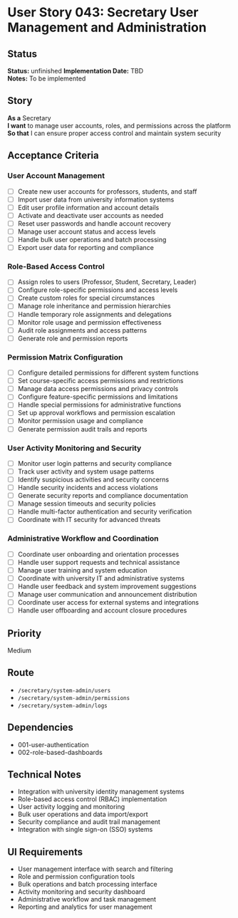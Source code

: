 # User Story 043: Secretary User Management and Administration

## Status
**Status:** unfinished
**Implementation Date:** TBD  
**Notes:** To be implemented

## Story
**As a** Secretary  
**I want** to manage user accounts, roles, and permissions across the platform  
**So that** I can ensure proper access control and maintain system security

## Acceptance Criteria

### User Account Management
- [ ] Create new user accounts for professors, students, and staff
- [ ] Import user data from university information systems
- [ ] Edit user profile information and account details
- [ ] Activate and deactivate user accounts as needed
- [ ] Reset user passwords and handle account recovery
- [ ] Manage user account status and access levels
- [ ] Handle bulk user operations and batch processing
- [ ] Export user data for reporting and compliance

### Role-Based Access Control
- [ ] Assign roles to users (Professor, Student, Secretary, Leader)
- [ ] Configure role-specific permissions and access levels
- [ ] Create custom roles for special circumstances
- [ ] Manage role inheritance and permission hierarchies
- [ ] Handle temporary role assignments and delegations
- [ ] Monitor role usage and permission effectiveness
- [ ] Audit role assignments and access patterns
- [ ] Generate role and permission reports

### Permission Matrix Configuration
- [ ] Configure detailed permissions for different system functions
- [ ] Set course-specific access permissions and restrictions
- [ ] Manage data access permissions and privacy controls
- [ ] Configure feature-specific permissions and limitations
- [ ] Handle special permissions for administrative functions
- [ ] Set up approval workflows and permission escalation
- [ ] Monitor permission usage and compliance
- [ ] Generate permission audit trails and reports

### User Activity Monitoring and Security
- [ ] Monitor user login patterns and security compliance
- [ ] Track user activity and system usage patterns
- [ ] Identify suspicious activities and security concerns
- [ ] Handle security incidents and access violations
- [ ] Generate security reports and compliance documentation
- [ ] Manage session timeouts and security policies
- [ ] Handle multi-factor authentication and security verification
- [ ] Coordinate with IT security for advanced threats

### Administrative Workflow and Coordination
- [ ] Coordinate user onboarding and orientation processes
- [ ] Handle user support requests and technical assistance
- [ ] Manage user training and system education
- [ ] Coordinate with university IT and administrative systems
- [ ] Handle user feedback and system improvement suggestions
- [ ] Manage user communication and announcement distribution
- [ ] Coordinate user access for external systems and integrations
- [ ] Handle user offboarding and account closure procedures

## Priority
Medium

## Route
- `/secretary/system-admin/users`
- `/secretary/system-admin/permissions`
- `/secretary/system-admin/logs`

## Dependencies
- 001-user-authentication
- 002-role-based-dashboards

## Technical Notes
- Integration with university identity management systems
- Role-based access control (RBAC) implementation
- User activity logging and monitoring
- Bulk user operations and data import/export
- Security compliance and audit trail management
- Integration with single sign-on (SSO) systems

## UI Requirements
- User management interface with search and filtering
- Role and permission configuration tools
- Bulk operations and batch processing interface
- Activity monitoring and security dashboard
- Administrative workflow and task management
- Reporting and analytics for user management
